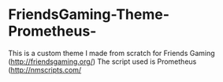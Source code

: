 # FriendsGaming-Theme-Prometheus-
This is a custom theme I made from scratch for Friends Gaming (http://friendsgaming.org/) The script used is Prometheus (http://nmscripts.com/
